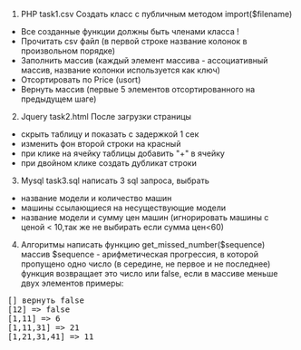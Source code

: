 1.  PHP task1.csv
Создать класс с публичным методом import($filename) 
- Все созданные функции должны быть членами класса !
- Прочитать csv файл (в первой строке название колонок в произвольном порядке)
- Заполнить массив (каждый элемент массива - ассоциативный массив, название колонки используется как ключ)
- Отсортировать по Price (usort)
- Вернуть массив (первые 5 элементов отсортированного на предыдущем шаге)

2. Jquery task2.html
После загрузки страницы 
- скрыть таблицу и показать с задержкой 1 сек
- изменить фон второй строки на красный
- при клике на ячейку таблицы добавить "+" в ячейку
- при двойном клике создать дубликат строки

3. Mysql task3.sql
написать 3 sql запроса, выбрать 
- название модели и количество машин
- машины ссылающиеся на несуществующие модели
- название модели и сумму цен машин (игнорировать машины с ценой < 10,так же не выбирать если сумма цен<60)

4. Алгоритмы
написать функцию get_missed_number($sequence)
массив $sequence - арифметическая прогрессия, в которой пропущено одно число (в середине, не первое и не последнее)
функция возвращает это число или false, если в массиве меньше двух элементов
примеры:
<pre>
[] вернуть false 
[12] => false
[1,11] => 6
[1,11,31] => 21
[1,21,31,41] => 11
</pre>